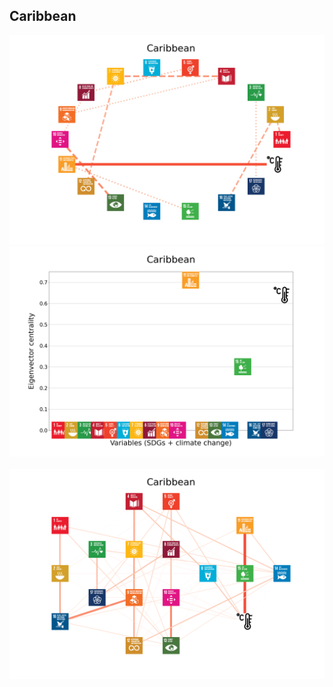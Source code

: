 ## Caribbean

<img src="Caribbean_circular_network_logos.png">
<img src="Caribbean_eigenvector_centrality.png">
<br>
<br>
<img src="Caribbean_multipartite_network_logos_cluster.png">
